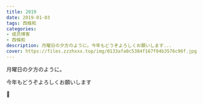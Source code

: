 ```yaml
---
title: 2019
date: 2019-01-03
tags: 西條和
categories: 
- 成员博客
- 西條和
description: 月曜日の夕方のように。今年もどうぞよろしくお願いします...
cover: https://files.zzzhxxx.top/img/0133afa0c5384f167f04b3576c96f.jpg 
---
```













































月曜日の夕方のように。

























今年もどうぞよろしくお願いします














🌅


